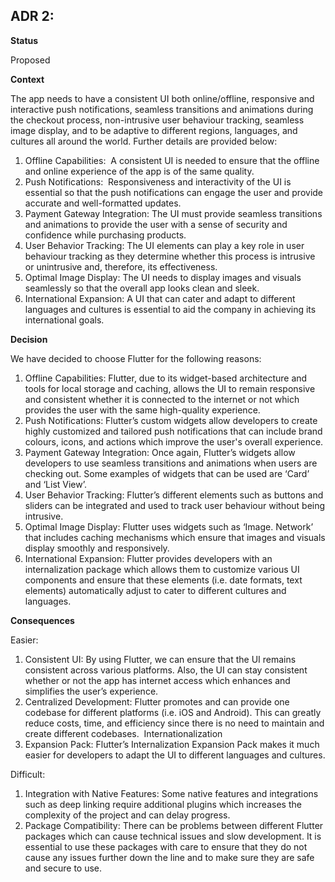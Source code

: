## **ADR 2:**

**Status**

Proposed

**Context**

The app needs to have a consistent UI both online/offline, responsive and interactive push notifications, seamless transitions and animations during the checkout process, non-intrusive user behaviour tracking, seamless image display, and to be adaptive to different regions, languages, and cultures all around the world. Further details are provided below: 
1. Offline Capabilities:  A consistent UI is needed to ensure that the offline and online experience of the app is of the same quality.
2. Push Notifications:  Responsiveness and interactivity of the UI is essential so that the push notifications can engage the user and provide accurate and well-formatted updates.
3. Payment Gateway Integration: The UI must provide seamless transitions and animations to provide the user with a sense of security and confidence while purchasing products.
4. User Behavior Tracking: The UI elements can play a key role in user behaviour tracking as they determine whether this process is intrusive or unintrusive and, therefore, its effectiveness.
5. Optimal Image Display: The UI needs to display images and visuals seamlessly so that the overall app looks clean and sleek.
6. International Expansion: A UI that can cater and adapt to different languages and cultures is essential to aid the company in achieving its international goals. 

**Decision**

We have decided to choose Flutter for the following reasons: 
1. Offline Capabilities: Flutter, due to its widget-based architecture and tools for local storage and caching, allows the UI to remain responsive and consistent whether it is connected to the internet or not which provides the user with the same high-quality experience.
2. Push Notifications: Flutter’s custom widgets allow developers to create highly customized and tailored push notifications that can include brand colours, icons, and actions which improve the user's overall experience.
3. Payment Gateway Integration: Once again, Flutter’s widgets allow developers to use seamless transitions and animations when users are checking out. Some examples of widgets that can be used are ‘Card’ and ‘List View’.
4. User Behavior Tracking: Flutter’s different elements such as buttons and sliders can be integrated and used to track user behaviour without being intrusive.
5. Optimal Image Display: Flutter uses widgets such as ‘Image. Network’ that includes caching mechanisms which ensure that images and visuals display smoothly and responsively.
6. International Expansion: Flutter provides developers with an internalization package which allows them to customize various UI components and ensure that these elements (i.e. date formats, text elements) automatically adjust to cater to different cultures and languages.  

**Consequences**

Easier:
1. Consistent UI: By using Flutter, we can ensure that the UI remains consistent across various platforms. Also, the UI can stay consistent whether or not the app has internet access which enhances and simplifies the user’s experience.
2. Centralized Development: Flutter promotes and can provide one codebase for different platforms (i.e. iOS and Android). This can greatly reduce costs, time, and efficiency since there is no need to maintain and create different codebases.  Internationalization
3. Expansion Pack: Flutter’s Internalization Expansion Pack makes it much easier for developers to adapt the UI to different languages and cultures.  

Difficult: 
1. Integration with Native Features: Some native features and integrations such as deep linking require additional plugins which increases the complexity of the project and can delay progress.
2. Package Compatibility: There can be problems between different Flutter packages which can cause technical issues and slow development. It is essential to use these packages with care to ensure that they do not cause any issues further down the line and to make sure they are safe and secure to use. 
